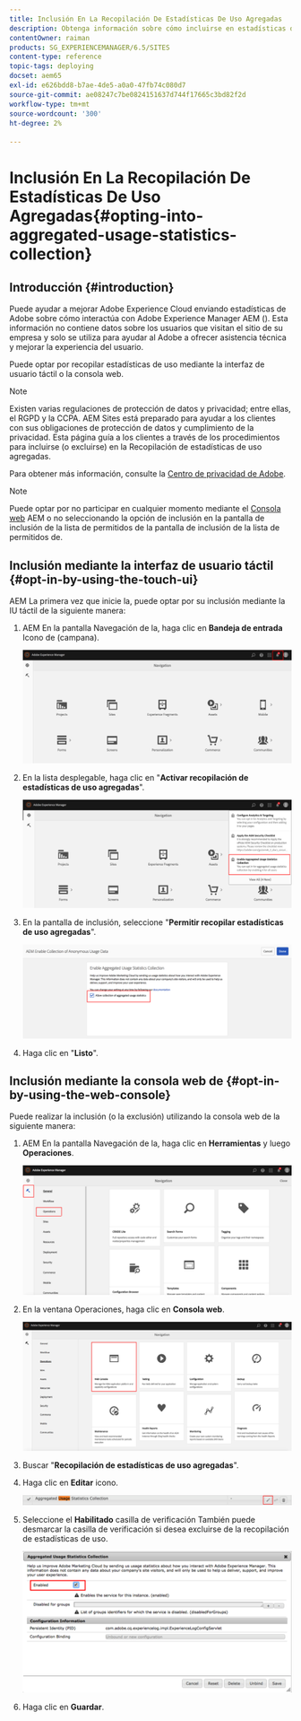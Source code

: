 ```yaml
---
title: Inclusión En La Recopilación De Estadísticas De Uso Agregadas
description: Obtenga información sobre cómo incluirse en estadísticas de uso agregadas.
contentOwner: raiman
products: SG_EXPERIENCEMANAGER/6.5/SITES
content-type: reference
topic-tags: deploying
docset: aem65
exl-id: e626bdd8-b7ae-4de5-a0a0-47fb74c080d7
source-git-commit: ae08247c7be0824151637d744f17665c3bd82f2d
workflow-type: tm+mt
source-wordcount: '300'
ht-degree: 2%

---
```


# Inclusión En La Recopilación De Estadísticas De Uso Agregadas{#opting-into-aggregated-usage-statistics-collection}

## Introducción {#introduction}

Puede ayudar a mejorar Adobe Experience Cloud enviando estadísticas de Adobe sobre cómo interactúa con Adobe Experience Manager AEM (). Esta información no contiene datos sobre los usuarios que visitan el sitio de su empresa y solo se utiliza para ayudar al Adobe a ofrecer asistencia técnica y mejorar la experiencia del usuario.

Puede optar por recopilar estadísticas de uso mediante la interfaz de usuario táctil o la consola web.

>[!NOTE]
>
>Existen varias regulaciones de protección de datos y privacidad; entre ellas, el RGPD y la CCPA. AEM Sites está preparado para ayudar a los clientes con sus obligaciones de protección de datos y cumplimiento de la privacidad. Esta página guía a los clientes a través de los procedimientos para incluirse (o excluirse) en la Recopilación de estadísticas de uso agregadas.
>
>Para obtener más información, consulte la [Centro de privacidad de Adobe](https://www.adobe.com/es/privacy.html).

>[!NOTE]
>
>Puede optar por no participar en cualquier momento mediante el [Consola web](/help/sites-deploying/opt-in-aggregated-usage-statistics.md#opt-in-by-using-the-web-console) AEM o no seleccionando la opción de inclusión en la pantalla de inclusión de la lista de permitidos de la pantalla de inclusión de la lista de permitidos de.

## Inclusión mediante la interfaz de usuario táctil {#opt-in-by-using-the-touch-ui}

AEM La primera vez que inicie la, puede optar por su inclusión mediante la IU táctil de la siguiente manera:

1. AEM En la pantalla Navegación de la, haga clic en **Bandeja de entrada** Icono de (campana).

   ![usage_statistics_navigationscreen](assets/usage_statisticsnavigationscreen.png)

1. En la lista desplegable, haga clic en &quot;**Activar recopilación de estadísticas de uso agregadas**&quot;.

   ![usage_statistics_navigationscreen2](assets/usage_statisticsnavigationscreen2.png)

1. En la pantalla de inclusión, seleccione &quot;**Permitir recopilar estadísticas de uso agregadas**&quot;.

   ![usage_statistics_spot-inscreen](assets/usage_statisticsopt-inscreen.png)

1. Haga clic en &quot;**Listo**&quot;.

## Inclusión mediante la consola web de {#opt-in-by-using-the-web-console}

Puede realizar la inclusión (o la exclusión) utilizando la consola web de la siguiente manera:

1. AEM En la pantalla Navegación de la, haga clic en **Herramientas** y luego **Operaciones**.

   ![usage_statistics_dashboard](assets/usage_statisticsopsdashboard.png)

1. En la ventana Operaciones, haga clic en **Consola web**.

   ![usage_statistics_swebconsole](assets/usage_statisticswebconsole.png)

1. Buscar &quot;**Recopilación de estadísticas de uso agregadas**&quot;.
1. Haga clic en **Editar** icono.

   ![usage_statistics_collection_edit](assets/usage_statisticscollectionedit.png)

1. Seleccione el **Habilitado** casilla de verificación También puede desmarcar la casilla de verificación si desea excluirse de la recopilación de estadísticas de uso.

   ![usage_statistics_select](assets/usage_statisticsselect.png)

1. Haga clic en **Guardar**.
